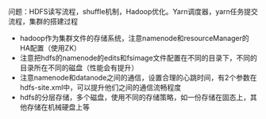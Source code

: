 问题：HDFS读写流程，shuffle机制，Hadoop优化。Yarn调度器，yarn任务提交流程，集群的搭建过程

- hadoop作为集群文件的存储系统，注意namenode和resourceManager的HA配置（使用ZK）
- 注意把hdfs的namenode的edits和fsimage文件配置在不同的目录下，不同的目录所在不同的磁盘（性能会有提升）
- 注意namenode和datanode之间的通信，设置合理的心跳时间，有2个参数在hdfs-site.xml中，可以提升他们之间的通信流畅程度
- hdfs的分层存储，多个磁盘，使用不同的存储策略，如一份存储在固态上，其他存储在机械硬盘上等

